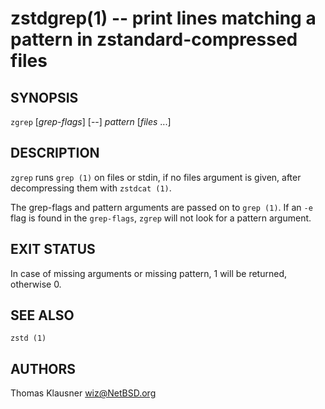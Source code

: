 zstdgrep(1) -- print lines matching a pattern in zstandard-compressed files
============================================================================

SYNOPSIS
--------

`zgrep` [*grep-flags*] [--] _pattern_ [_files_ ...]


DESCRIPTION
-----------
`zgrep` runs `grep (1)` on files or stdin, if no files argument is given, after decompressing them with `zstdcat (1)`.

The grep-flags and pattern arguments are passed on to `grep (1)`.  If an `-e` flag is found in the `grep-flags`, `zgrep` will not look for a pattern argument.

EXIT STATUS
-----------
In case of missing arguments or missing pattern, 1 will be returned, otherwise 0.

SEE ALSO
--------
`zstd (1)`

AUTHORS
-------
Thomas Klausner <wiz@NetBSD.org>
